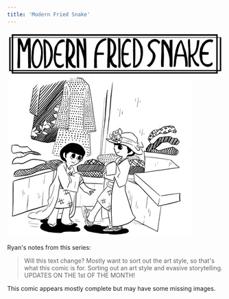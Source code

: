 ```yaml
---
title: 'Modern Fried Snake'
---
```


![](moderntitle.jpg "Ryan's title for Modern Fried Snake.")
![](modernsplash.jpg "Ryan's cover for Modern Fried Snake, featuring two characters.")

Ryan's notes from this series:

> Will this text change? Mostly want to sort out the art style, so that's what this comic is for. Sorting out an art style and evasive storytelling. UPDATES ON THE 1st OF THE MONTH!

This comic appears mostly complete but may have some missing images.

